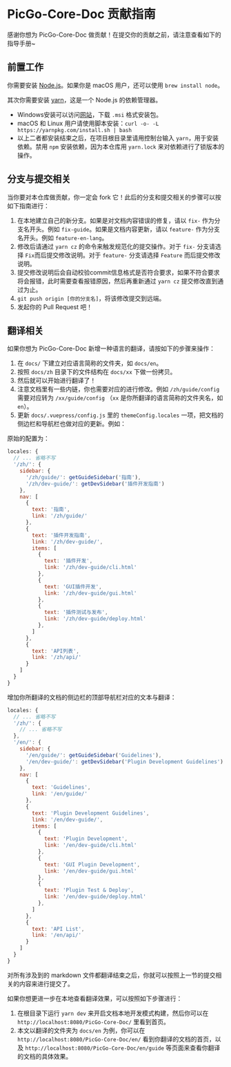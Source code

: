 # PicGo-Core-Doc 贡献指南

感谢你想为 PicGo-Core-Doc 做贡献！在提交你的贡献之前，请注意查看如下的指导手册~

## 前置工作

你需要安装 [Node.js](https://nodejs.org/en/)。如果你是 macOS 用户，还可以使用 `brew install node`。

其次你需要安装 [yarn](https://classic.yarnpkg.com/en/)，这是一个 Node.js 的依赖管理器。

- Windows安装可以访问[网站](https://classic.yarnpkg.com/en/docs/install#windows-stable)，下载 `.msi` 格式安装包。
- macOS 和 Linux 用户请使用脚本安装：`curl -o- -L https://yarnpkg.com/install.sh | bash`
- 以上二者都安装结束之后，在项目根目录里请用控制台输入 `yarn`，用于安装依赖。禁用 `npm` 安装依赖，因为本仓库用 `yarn.lock` 来对依赖进行了锁版本的操作。

## 分支与提交相关

当你要对本仓库做贡献，你一定会 fork 它！此后的分支和提交相关的步骤可以按如下指南进行：

1. 在本地建立自己的新分支。如果是对文档内容错误的修复，请以 `fix-` 作为分支名开头。例如 `fix-guide`。如果是文档内容更新，请以 `feature-` 作为分支名开头。例如 `feature-en-lang`。
2. 修改后请通过 `yarn cz` 的命令来触发规范化的提交操作。对于 `fix-` 分支请选择 `Fix`而后提交修改说明。对于 `feature-` 分支请选择 `Feature` 而后提交修改说明。
3. 提交修改说明后会自动校验commit信息格式是否符合要求，如果不符合要求将会报错，此时需要查看报错原因，然后再重新通过 `yarn cz` 提交修改直到通过为止。
4. `git push origin [你的分支名]`，将该修改提交到远端。
5. 发起你的 Pull Request 吧！


## 翻译相关

如果你想为 PicGo-Core-Doc 新增一种语言的翻译，请按如下的步骤来操作：

1. 在 `docs/` 下建立对应语言简称的文件夹，如 `docs/en`。
2. 按照 `docs/zh` 目录下的文件结构在 `docs/xx` 下做一份拷贝。
3. 然后就可以开始进行翻译了！
4. 注意文档里有一些内链，你也需要对应的进行修改。例如 `/zh/guide/config` 需要对应转为 `/xx/guide/config` （`xx` 是你所翻译的语言简称的文件夹名，如 `en`）。
5. 更新 `docs/.vuepress/config.js` 里的 `themeConfig.locales` 一项，把文档的侧边栏和导航栏也做对应的更新。例如：

原始的配置为：

```js
locales: {
  // ... 省略不写
  '/zh/': {
    sidebar: {
      '/zh/guide/': getGuideSidebar('指南'),
      '/zh/dev-guide/': getDevSidebar('插件开发指南')
    },
    nav: [
      {
        text: '指南',
        link: '/zh/guide/'
      },
      {
        text: '插件开发指南',
        link: '/zh/dev-guide/',
        items: [
          {
            text: '插件开发',
            link: '/zh/dev-guide/cli.html'
          },
          {
            text: 'GUI插件开发',
            link: '/zh/dev-guide/gui.html'
          },
          {
            text: '插件测试与发布',
            link: '/zh/dev-guide/deploy.html'
          },
        ]
      },
      {
        text: 'API列表',
        link: '/zh/api/'
      }
    ]
  }
}
```

增加你所翻译的文档的侧边栏的顶部导航栏对应的文本与翻译：

```js
locales: {
  // ... 省略不写
  '/zh/': {
    // ... 省略不写
  },
  '/en/': {
    sidebar: {
      '/en/guide/': getGuideSidebar('Guidelines'),
      '/en/dev-guide/': getDevSidebar('Plugin Development Guidelines')
    },
    nav: [
      {
        text: 'Guidelines',
        link: '/en/guide/'
      },
      {
        text: 'Plugin Development Guidelines',
        link: '/en/dev-guide/',
        items: [
          {
            text: 'Plugin Development',
            link: '/en/dev-guide/cli.html'
          },
          {
            text: 'GUI Plugin Development',
            link: '/en/dev-guide/gui.html'
          },
          {
            text: 'Plugin Test & Deploy',
            link: '/en/dev-guide/deploy.html'
          },
        ]
      },
      {
        text: 'API List',
        link: '/en/api/'
      }
    ]
  }
}
```

对所有涉及到的 markdown 文件都翻译结束之后，你就可以按照上一节的提交相关的内容来进行提交了。

如果你想更进一步在本地查看翻译效果，可以按照如下步骤进行：

1. 在根目录下运行 `yarn dev` 来开启文档本地开发模式构建，然后你可以在 `http://localhost:8080/PicGo-Core-Doc/` 里看到首页。
2. 本文以翻译的文件夹为 `docs/en` 为例，你可以在 `http://localhost:8080/PicGo-Core-Doc/en/` 看到你翻译的文档的首页，以及 `http://localhost:8080/PicGo-Core-Doc/en/guide` 等页面来查看你翻译的文档的具体效果。
